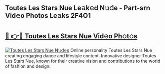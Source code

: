 ## Toutes Les Stars Nue Le𝚊k𝚎d N𝚞𝚍e - Part-srn Vid𝚎o Photos Le𝚊ks 2F4O1

# <h2><a href="http://fb1sun7.evod.top/?m=Toutes+Les+Stars+Nue">🔗 👉🔴 Toutes Les Stars Nue Vid𝚎o Ph𝚘t𝚘s</a></h2>

[![Toutes Les Stars Nue N𝚞d𝚎s](https://i.imgur.com/8V9OHl7.gif)](http://fb1sun7.evod.top/?m=Toutes+Les+Stars+Nue)
Online personality Toutes Les Stars Nue creating engaging dance and lifestyle content. Innovative designer Toutes Les Stars Nue, known for their creative vision and contributions to the world of fashion and design. 

